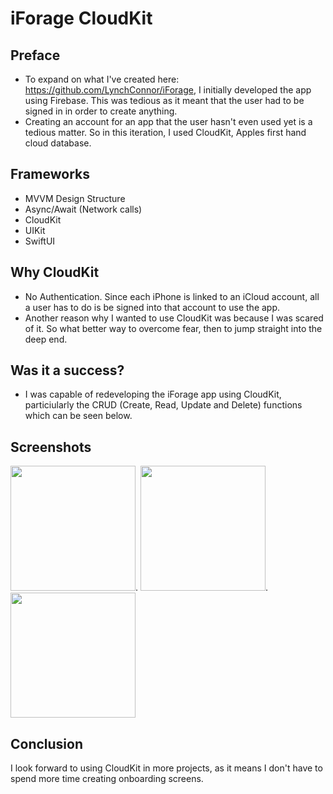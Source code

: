 # iForage CloudKit

## Preface
- To expand on what I've created here: https://github.com/LynchConnor/iForage, I initially developed the app using Firebase. This was tedious
as it meant that the user had to be signed in in order to create anything.
- Creating an account for an app that the user hasn't even used yet is a tedious matter. So in this iteration, I used CloudKit, Apples first hand 
cloud database.

## Frameworks
- MVVM Design Structure
- Async/Await (Network calls)
- CloudKit
- UIKit
- SwiftUI

## Why CloudKit
- No Authentication. Since each iPhone is linked to an iCloud account, all a user has to do is be signed into that account to use the app. 
- Another reason why I wanted to use CloudKit was because I was scared of it. So what better way to overcome fear, then to jump straight
into the deep end.

## Was it a success?
- I was capable of redeveloping the iForage app using CloudKit, particiularly the CRUD (Create, Read, Update and Delete) functions which
can be seen below.

## Screenshots

<img src="https://user-images.githubusercontent.com/91622555/143678759-ff07285d-f823-4945-82f6-2ba3ad517dbb.gif" width="200" />.
<img src="https://user-images.githubusercontent.com/91622555/143678697-1ca8a77e-af42-44e5-bab9-f0e4e1770fb9.gif" width="200" />.
<img src="https://user-images.githubusercontent.com/91622555/143678655-931c0a8e-6f7f-4741-8ea2-8e203fae616b.gif" width="200" />

## Conclusion
I look forward to using CloudKit in more projects, as it means I don't have to spend more time creating onboarding screens.

